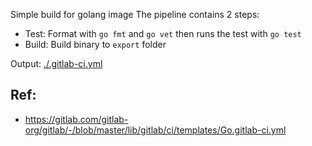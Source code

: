 Simple build for golang image
The pipeline contains 2 steps: 
- Test: Format with `go fmt` and `go vet` then runs the test with `go test`
- Build: Build binary to `export` folder

Output: [./.gitlab-ci.yml](.gitlab-ci.yml)

## Ref:
- https://gitlab.com/gitlab-org/gitlab/-/blob/master/lib/gitlab/ci/templates/Go.gitlab-ci.yml
